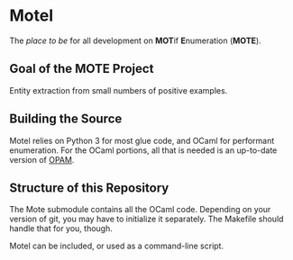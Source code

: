 # Motel

The *place to be* for all development on **MOT**if **E**numeration (**MOTE**).

## Goal of the **MOTE** Project

Entity extraction from small numbers of positive examples.

## Building the Source

Motel relies on Python 3 for most glue code, and OCaml for performant enumeration. For the OCaml portions, all that is needed is an up-to-date version of [OPAM](https://opam.ocaml.org).

## Structure of this Repository

The Mote submodule contains all the OCaml code. Depending on your version of git, you may have to initialize it separately. The Makefile should handle that for you, though.

Motel can be included, or used as a command-line script.
